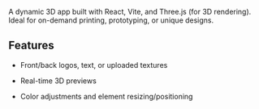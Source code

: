 A dynamic 3D app built with React, Vite, and Three.js (for 3D rendering).
Ideal for on-demand printing, prototyping, or unique designs.

## Features

-  Front/back logos, text, or uploaded textures

-  Real-time 3D previews

-  Color adjustments and element resizing/positioning
